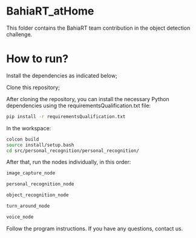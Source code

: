 # BahiaRT_atHome
This folder contains the BahiaRT team contribution in the object detection challenge.

# How to run?
Install the dependencies as indicated below;  



Clone this repository;  

After cloning the repository, you can install the necessary Python dependencies using the requirementsQualification.txt file:  


```bash
pip install -r requirementsQualification.txt
```

In the workspace:
```bash
colcon build
source install/setup.bash
cd src/personal_recognition/personal_recognition/
```

After that, run the nodes individually, in this order:

```bash
image_capture_node
```
```bash
personal_recognition_node
```
```bash
object_recognition_node
```
```bash
turn_around_node
```
```bash
voice_node
```
Follow the program instructions. If you have any questions, contact us.
